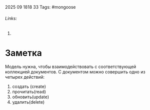 2025 09 1818 33
Tags: #mongoose 
###### Links: 
1) 
# Заметка
Модель нужна, чтобы взаимодействовать с соответствующей коллекцией документов. С документом можно совершить одно из четырех действий:
1) создать (create)
2) прочитать(read)
3) обновить(update)
4) удалить(delete)
